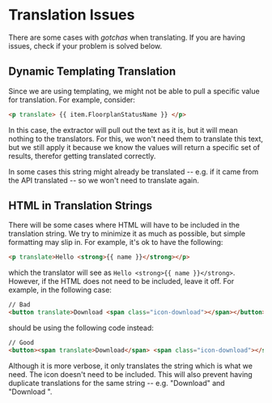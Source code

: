 # Translation Issues

There are some cases with _gotchas_ when translating. If you are having issues, check if your problem is solved below.


## Dynamic Templating Translation

Since we are using templating, we might not be able to pull a specific value for translation. For example, consider:

```html
<p translate> {{ item.FloorplanStatusName }} </p>
```

In this case, the extractor will pull out the text as it is, but it will mean nothing to the translators. For this, we won't need them to translate this text, but we still apply it because we know the values will return a specific set of results, therefor getting translated correctly.

In some cases this string might already be translated -- e.g. if it came from the API translated -- so we won't need to translate again.


## HTML in Translation Strings

There will be some cases where HTML will have to be included in the translation string. We try to minimize it as much as possible, but simple formatting may slip in. For example, it's ok to have the following:

```html
<p translate>Hello <strong>{{ name }}</strong></p>
```

which the translator will see as `Hello <strong>{{ name }}</strong>`. However, if the HTML does not need to be included, leave it off. For example, in the following case:

```html
// Bad
<button translate>Download <span class="icon-download"></span></button>
```

should be using the following code instead:

```html
// Good
<button><span translate>Download</span> <span class="icon-download"></span></button>
```

Although it is more verbose, it only translates the string which is what we need. The icon doesn't need to be included. This will also prevent having duplicate translations for the same string -- e.g. "Download" and "Download <span class="icon-download"></span>".